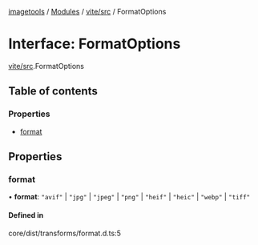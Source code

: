 [imagetools](../README.md) / [Modules](../modules.md) / [vite/src](../modules/vite_src.md) / FormatOptions

# Interface: FormatOptions

[vite/src](../modules/vite_src.md).FormatOptions

## Table of contents

### Properties

- [format](vite_src.FormatOptions.md#format)

## Properties

### format

• **format**: ``"avif"`` \| ``"jpg"`` \| ``"jpeg"`` \| ``"png"`` \| ``"heif"`` \| ``"heic"`` \| ``"webp"`` \| ``"tiff"``

#### Defined in

core/dist/transforms/format.d.ts:5
